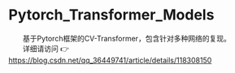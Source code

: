 # Pytorch_Transformer_Models
&emsp;&emsp;基于Pytorch框架的CV-Transformer，包含针对多种网络的复现。  
&emsp;&emsp;详细请访问 👉 https://blog.csdn.net/qq_36449741/article/details/118308150
